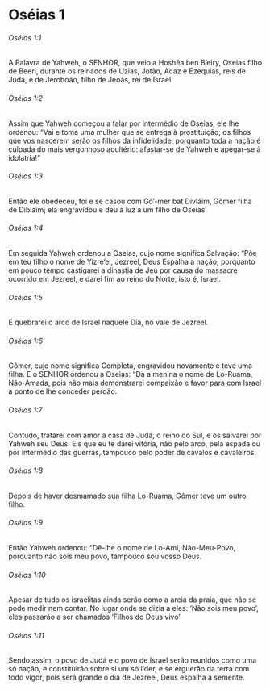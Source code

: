# Oséias 1

###### Oséias 1:1

A Palavra de Yahweh, o SENHOR, que veio a Hoshêa ben B’eiry, Oseias filho de Beeri, durante os reinados de Uzias, Jotão, Acaz e Ezequias, reis de Judá, e de Jeroboão, filho de Jeoás, rei de Israel.

###### Oséias 1:2

Assim que Yahweh começou a falar por intermédio de Oseias, ele lhe ordenou: “Vai e toma uma mulher que se entrega à prostituição; os filhos que vos nascerem serão os filhos da infidelidade, porquanto toda a nação é culpada do mais vergonhoso adultério: afastar-se de Yahweh e apegar-se à idolatria!”

###### Oséias 1:3

Então ele obedeceu, foi e se casou com Gô’-mer bat Divláim, Gômer filha de Diblaim; ela engravidou e deu à luz a um filho de Oseias.

###### Oséias 1:4

Em seguida Yahweh ordenou a Oseias, cujo nome significa Salvação: “Põe em teu filho o nome de Yizre’el, Jezreel, Deus Espalha a nação; porquanto em pouco tempo castigarei a dinastia de Jeú por causa do massacre ocorrido em Jezreel, e darei fim ao reino do Norte, isto é, Israel.

###### Oséias 1:5

E quebrarei o arco de Israel naquele Dia, no vale de Jezreel.

###### Oséias 1:6

Gômer, cujo nome significa Completa, engravidou novamente e teve uma filha. E o SENHOR ordenou a Oseias: “Dá a menina o nome de Lo-Ruama, Não-Amada, pois não mais demonstrarei compaixão e favor para com Israel a ponto de lhe conceder perdão.

###### Oséias 1:7

Contudo, tratarei com amor a casa de Judá, o reino do Sul, e os salvarei por Yahweh seu Deus. Eis que eu te darei vitória, não pelo arco, pela espada ou por intermédio das guerras, tampouco pelo poder de cavalos e cavaleiros.

###### Oséias 1:8

Depois de haver desmamado sua filha Lo-Ruama, Gômer teve um outro filho.

###### Oséias 1:9

Então Yahweh ordenou: “Dê-lhe o nome de Lo-Ami, Não-Meu-Povo, porquanto não sois meu povo, tampouco sou vosso Deus.

###### Oséias 1:10

Apesar de tudo os israelitas ainda serão como a areia da praia, que não se pode medir nem contar. No lugar onde se dizia a eles: ‘Não sois meu povo’, eles passarão a ser chamados ‘Filhos do Deus vivo’

###### Oséias 1:11

Sendo assim, o povo de Judá e o povo de Israel serão reunidos como uma só nação, e constituirão sobre si um só líder, e se erguerão da terra com todo vigor, pois será grande o dia de Jezreel, Deus espalha a semente.

